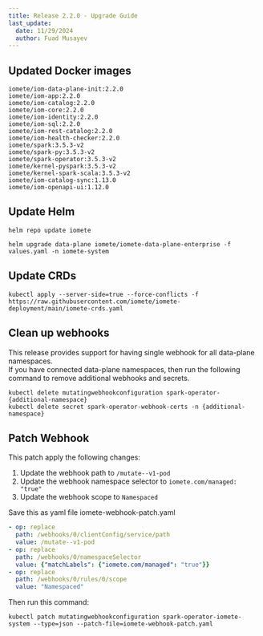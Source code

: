 ```yaml
---
title: Release 2.2.0 - Upgrade Guide
last_update:
  date: 11/29/2024
  author: Fuad Musayev
---
```


## Updated Docker images

```
iomete/iom-data-plane-init:2.2.0
iomete/iom-app:2.2.0
iomete/iom-catalog:2.2.0
iomete/iom-core:2.2.0
iomete/iom-identity:2.2.0
iomete/iom-sql:2.2.0
iomete/iom-rest-catalog:2.2.0
iomete/iom-health-checker:2.2.0
iomete/spark:3.5.3-v2
iomete/spark-py:3.5.3-v2
iomete/spark-operator:3.5.3-v2
iomete/kernel-pyspark:3.5.3-v2
iomete/kernel-spark-scala:3.5.3-v2
iomete/iom-catalog-sync:1.13.0
iomete/iom-openapi-ui:1.12.0
```

## Update Helm

```shell
helm repo update iomete

helm upgrade data-plane iomete/iomete-data-plane-enterprise -f values.yaml -n iomete-system
```

## Update CRDs

```shell
kubectl apply --server-side=true --force-conflicts -f https://raw.githubusercontent.com/iomete/iomete-deployment/main/iomete-crds.yaml
```

## Clean up webhooks
This release provides support for having single webhook for all data-plane namespaces.  
If you have connected data-plane namespaces, then run the following command to remove additional webhooks and secrets.  

```shell
kubectl delete mutatingwebhookconfiguration spark-operator-{additional-namespace}
kubectl delete secret spark-operator-webhook-certs -n {additional-namespace}
```

## Patch Webhook

This patch apply the following changes:
1. Update the webhook path to `/mutate--v1-pod`
2. Update the webhook namespace selector to `iomete.com/managed: "true"`
3. Update the webhook scope to `Namespaced`

Save this as yaml file iomete-webhook-patch.yaml
```yaml
- op: replace
  path: /webhooks/0/clientConfig/service/path
  value: /mutate--v1-pod
- op: replace
  path: /webhooks/0/namespaceSelector
  value: {"matchLabels": {"iomete.com/managed": "true"}}
- op: replace
  path: /webhooks/0/rules/0/scope
  value: "Namespaced"
```

Then run this command:
```shell
kubectl patch mutatingwebhookconfiguration spark-operator-iomete-system --type=json --patch-file=iomete-webhook-patch.yaml
```